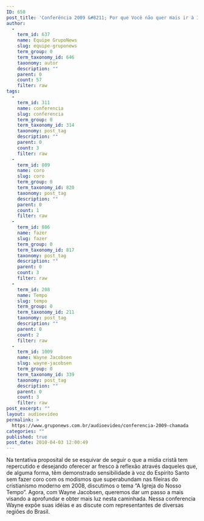 ```yaml
---
ID: 650
post_title: 'Conferência 2009 &#8211; Por que Você não quer mais ir à Igreja? &#8211; Chamada'
author:
  - 
    term_id: 637
    name: Equipe GrupoNews
    slug: equipe-gruponews
    term_group: 0
    term_taxonomy_id: 646
    taxonomy: autor
    description: ""
    parent: 0
    count: 57
    filter: raw
tags:
  - 
    term_id: 311
    name: conferencia
    slug: conferencia
    term_group: 0
    term_taxonomy_id: 314
    taxonomy: post_tag
    description: ""
    parent: 0
    count: 3
    filter: raw
  - 
    term_id: 809
    name: coro
    slug: coro
    term_group: 0
    term_taxonomy_id: 820
    taxonomy: post_tag
    description: ""
    parent: 0
    count: 1
    filter: raw
  - 
    term_id: 806
    name: fazer
    slug: fazer
    term_group: 0
    term_taxonomy_id: 817
    taxonomy: post_tag
    description: ""
    parent: 0
    count: 3
    filter: raw
  - 
    term_id: 208
    name: Tempo
    slug: tempo
    term_group: 0
    term_taxonomy_id: 211
    taxonomy: post_tag
    description: ""
    parent: 0
    count: 2
    filter: raw
  - 
    term_id: 1009
    name: Wayne Jacobsen
    slug: wayne-jacobsen
    term_group: 0
    term_taxonomy_id: 339
    taxonomy: post_tag
    description: ""
    parent: 0
    count: 3
    filter: raw
post_excerpt: ""
layout: audioevideo
permalink: >
  https://www.gruponews.com.br/audioevideo/conferencia-2009-chamada
categories: ""
published: true
post_date: 2010-04-03 12:00:49
---
```

Na tentativa proposital de se esquivar de seguir o que a mídia cristã tem repercutido e desejando oferecer ar fresco à reflexão através daqueles que, de alguma forma, têm demonstrado sensibilidade à voz do Espírito Santo sem fazer coro com os modismos que superabundam nas fileiras do cristianismo moderno em 2008, discutimos o tema “A Igreja do Nosso Tempo”. Agora, com Wayne Jacobsen, queremos dar um passo a mais visando a aprofundar e obter mais luz nesta caminhada. Nessa conferencia Wayne expõe suas idéias e as discute com representantes de diversas regiões do Brasil.